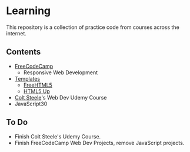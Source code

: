 # Learning
This repository is a collection of practice code from courses across the internet.

## Contents
- [FreeCodeCamp](./freecodecamp)
    - Responsive Web Development
- [Templates](./templates)
    - [FreeHTML5](https://freehtml5.co)
    - [HTML5 Up](https://html5up.net)
- [Colt Steele](./coltsteele)'s Web Dev Udemy Course
- JavaScript30



## To Do
- Finish Colt Steele's Udemy Course.
- Finish FreeCodeCamp Web Dev Projects, remove JavaScript projects.

